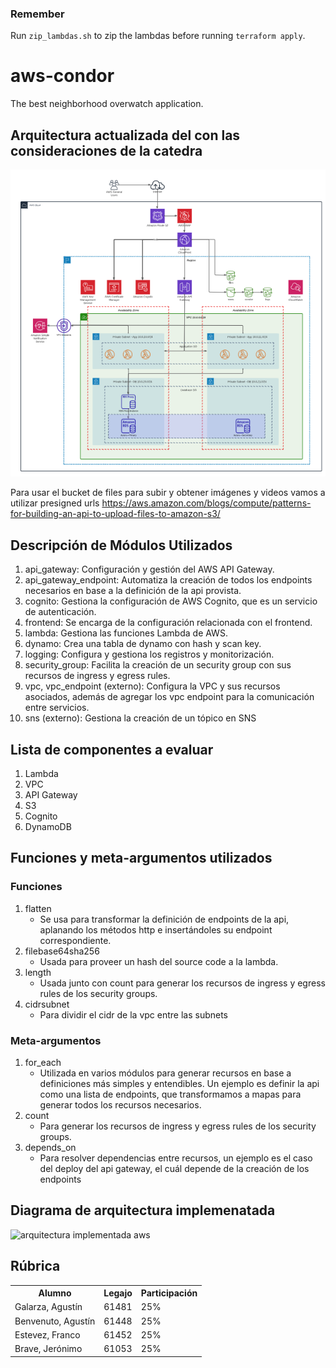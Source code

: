 ### Remember

Run `zip_lambdas.sh` to zip the lambdas before running `terraform apply`.

# aws-condor

The best neighborhood overwatch application. 

## Arquitectura actualizada del con las consideraciones de la catedra

<img src="arquitectura.png" alt="architectura aws" width="800"/>

Para usar el bucket de files para subir y obtener imágenes y videos vamos a utilizar presigned urls
https://aws.amazon.com/blogs/compute/patterns-for-building-an-api-to-upload-files-to-amazon-s3/

## Descripción de Módulos Utilizados

1. api_gateway: Configuración y gestión del AWS API Gateway.
2. api_gateway_endpoint: Automatiza la creación de todos los endpoints necesarios en base a la definición de la api provista.
3. cognito: Gestiona la configuración de AWS Cognito, que es un servicio de autenticación.
3. frontend: Se encarga de la configuración relacionada con el frontend.
4. lambda: Gestiona las funciones Lambda de AWS.
5. dynamo: Crea una tabla de dynamo con hash y scan key.
5. logging: Configura y gestiona los registros y monitorización.
6. security_group: Facilita la creación de un security group con sus recursos de ingress y egress rules.
7. vpc, vpc_endpoint (externo): Configura la VPC y sus recursos asociados, además de agregar los vpc endpoint para la comunicación entre servicios.
8. sns (externo): Gestiona la creación de un tópico en SNS


## Lista de componentes a evaluar

1. Lambda
2. VPC 
3. API Gateway
4. S3
5. Cognito
6. DynamoDB


## Funciones y meta-argumentos utilizados 

### Funciones
1. flatten
   - Se usa para transformar la definición de endpoints de la api, aplanando los métodos http e insertándoles su endpoint correspondiente.
2. filebase64sha256
   - Usada para proveer un hash del source code a la lambda.
3. length
   - Usada junto con count para generar los recursos de ingress y egress rules de los security groups.
4. cidrsubnet
   - Para dividir el cidr de la vpc entre las subnets

### Meta-argumentos
1. for_each
   - Utilizada en varios módulos para generar recursos en base a definiciones más simples y entendibles. Un ejemplo es definir la api como una lista de endpoints, que transformamos a mapas para generar todos los recursos necesarios.
2. count
    - Para generar los recursos de ingress y egress rules de los security groups.
3. depends_on
   - Para resolver dependencias entre recursos, un ejemplo es el caso del deploy del api gateway, el cuál depende de la creación de los endpoints 

## Diagrama de arquitectura implemenatada
<img src="Arquitectura Cloud - Cóndor.png" alt="arquitectura implementada aws" width="800"/>

## Rúbrica

<table>
    <tr>
        <th>Alumno</th>
        <th>Legajo</th>
        <th>Participación</th>
    </tr>
    <tr>
        <td>Galarza, Agustín</td>
        <td>61481</td>
        <td>25%</td>
    </tr>
    <tr>
        <td>Benvenuto, Agustín</td>
        <td>61448</td>
        <td>25%</td>
    </tr>
    <tr>
        <td>Estevez, Franco</td>
        <td>61452</td>
        <td>25%</td>
    </tr>
    <tr>
        <td>Brave, Jerónimo</td>
        <td>61053</td>
        <td>25%</td>
    </tr>
</table>